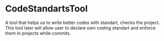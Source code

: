 # CodeStandartsTool
A tool that helps us to write better codes with standart, checks the project. 
This tool later will allow user to declare own coding standart and enforce them in projects while commits. 
